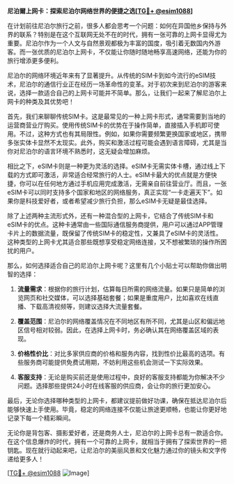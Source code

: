 **尼泊爾上网卡：探索尼泊尔网络世界的便捷之选[[TG💪+ @esim1088](https://t.me/s/esim1088)]**

在计划前往尼泊尔旅行之前，很多人都会思考一个问题：如何在异国他乡保持与外界的联系？特别是在这个互联网无处不在的时代，拥有一张可靠的上网卡显得尤为重要。尼泊尔作为一个人文与自然景观都极为丰富的国度，吸引着无数国内外游客。而一张优质的尼泊尔上网卡，不仅能让你随时随地畅享高速网络，还能为你的旅行增添更多便利。

尼泊尔的网络环境近年来有了显著提升。从传统的SIM卡到如今流行的eSIM技术，尼泊尔的通信行业正在经历一场革命性的变革。对于初次来到尼泊尔的游客来说，选择一款适合自己的上网卡可能并不简单。那么，让我们一起来了解尼泊尔上网卡的种类及其优势吧！

首先，我们来聊聊传统SIM卡。这是最常见的一种上网卡形式，通常需要到当地的运营商营业厅购买。使用传统SIM卡的优势在于操作简单，直接插入手机即可使用。不过，这种方式也有其局限性。例如，如果你需要频繁更换国家或地区，携带多张实体卡显然不太现实。此外，购买和激活过程可能会遇到语言障碍，尤其是当你对尼泊尔的语言环境不熟悉时，这无疑会增加麻烦。

相比之下，eSIM卡则是一种更为灵活的选择。eSIM卡无需实体卡槽，通过线上下载的方式即可激活，非常适合经常旅行的人士。eSIM卡最大的优点就是方便快捷，你可以在任何地方通过手机应用完成激活，无需亲自前往营业厅。而且，一张eSIM卡可以同时支持多个国家和地区的网络服务，真正实现“一卡走遍天下”。如果你是科技爱好者，或者希望减少旅行负担，那么eSIM卡无疑是最佳选择。

除了上述两种主流形式外，还有一种混合型的上网卡，它结合了传统SIM卡和eSIM卡的优点。这种卡通常由一些国际通信服务商提供，用户可以通过APP管理卡片上的数据流量，既保留了传统SIM卡的稳定性，又兼具了eSIM卡的灵活性。这种类型的上网卡尤其适合那些既想享受稳定网络连接，又不想被繁琐的操作所困扰的用户。

那么，如何选择适合自己的尼泊尔上网卡呢？这里有几个小贴士可以帮助你做出明智的选择：

1. **流量需求**：根据你的旅行计划，估算每日所需的网络流量。如果只是简单的浏览网页和社交媒体，可以选择基础套餐；如果是重度用户，比如喜欢在线直播、下载高清视频等，则建议选择大流量套餐。
   
2. **覆盖范围**：尼泊尔的网络覆盖情况在不同地区有所不同，尤其是山区和偏远地区信号相对较弱。因此，在选择上网卡时，务必确认其在网络覆盖区域的表现。

3. **价格性价比**：对比多家供应商的价格和服务内容，找到性价比最高的选项。有些服务商可能提供免费试用期，不妨利用这些机会测试一下实际效果。

4. **客服支持**：无论是购买前还是使用过程中，良好的客服支持都能为你解决不少问题。选择那些提供24小时在线客服的供应商，会让你的旅行更加安心。

最后，无论你选择哪种类型的上网卡，都建议提前做好功课，确保在抵达尼泊尔后能够快速上手使用。毕竟，稳定的网络连接不仅能让旅途更顺畅，也能让你更好地记录下每一个精彩瞬间。

无论你是背包客、摄影爱好者，还是商务人士，尼泊尔的上网卡总有一款适合你。在这个信息爆炸的时代，拥有一个可靠的上网卡，就相当于拥有了探索世界的一把钥匙。现在就行动起来吧，让尼泊尔的美丽风景和文化魅力通过你的镜头和文字传递给更多人！ 

[[TG💪+ @esim1088](https://t.me/s/esim1088) ![Image](https://i.postimg.cc/4NQfJmqS/Snipaste-2025-05-13-00-14-12.png)]